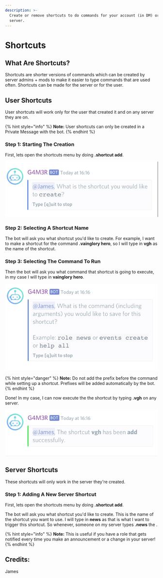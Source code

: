 ```yaml
---
description: >-
  Create or remove shortcuts to do commands for your account (in DM) or your
  server.
---
```


# Shortcuts

## What Are Shortcuts?

Shortcuts are shorter versions of commands which can be created by server admins + mods to make it easier to type commands that are used often. Shortcuts can be made for the server or for the user.

## User Shortcuts

User shortcuts will work only for the user that created it and on any server they are on.

{% hint style="info" %}
**Note:** User shortcuts can only be created in a Private Message with the bot.
{% endhint %}

### Step 1: Starting The Creation

First, lets open the shortcuts menu by doing **.shortcut add**.

![](../.gitbook/assets/image%20%281%29.png)

### Step 2: Selecting A Shortcut Name

The bot will ask you what shortcut you'd like to create. For example, I want to make a shortcut for the command **.vainglory hero**, so I will type in **vgh** as the name of the shortcut.

### Step 3: Selecting The Command To Run

Then the bot will ask you what command that shortcut is going to execute, in my case I will type in **vainglory hero**.

![](../.gitbook/assets/image%20%2864%29.png)

{% hint style="danger" %}
**Note:** Do not add the prefix before the command while setting up a shortcut. Prefixes will be added automatically by the bot.
{% endhint %}

Done! In my case, I can now execute the the shortcut by typing **.vgh** on any server.

![](../.gitbook/assets/image%20%2869%29.png)

## Server Shortcuts

These shortcuts will only work in the server they're created.

### Step 1: Adding A New Server Shortcut

First, lets open the shortcuts menu by doing **.shortcut add**.



The bot will ask you what shortcut you'd like to create. This is the name of the shortcut you want to use. I will type in **news** as that is what I want to trigger this shortcut. So whenever, someone on my server types **.news** the .



{% hint style="info" %}
**Note:** This is useful if you have a role that gets notified every time you make an announcement or a change in your server!
{% endhint %}

## Credits:

James

